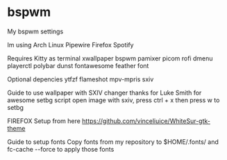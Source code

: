 # bspwm
My bspwm settings

Im using
	Arch Linux
	Pipewire
	Firefox
	Spotify

Requires
	Kitty as terminal
	xwallpaper
	bspwm
	pamixer
	picom
	rofi
	dmenu
	playerctl
	polybar
	dunst
	fontawesome
	feather font

Optional depencies
	ytfzf
	flameshot
	mpv-mpris
	sxiv

Guide to use wallpaper with SXIV changer thanks for Luke Smith for awesome setbg script
open image with sxiv, press ctrl + x then press w to setbg

FIREFOX Setup
from here
https://github.com/vinceliuice/WhiteSur-gtk-theme

Guide to setup fonts
Copy fonts from my repository to $HOME/.fonts/
and fc-cache --force to apply those fonts

